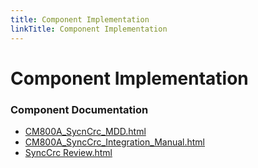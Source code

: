 ```yaml
---
title: Component Implementation
linkTitle: Component Implementation
---
```


# Component Implementation
### Component Documentation

- [CM800A_SycnCrc_MDD.html](doc/CM800A_SycnCrc_MDD.html)
- [CM800A_SyncCrc_Integration_Manual.html](doc/CM800A_SyncCrc_Integration_Manual.html)
- [SyncCrc Review.html](doc/SyncCrc%20Review.html)


